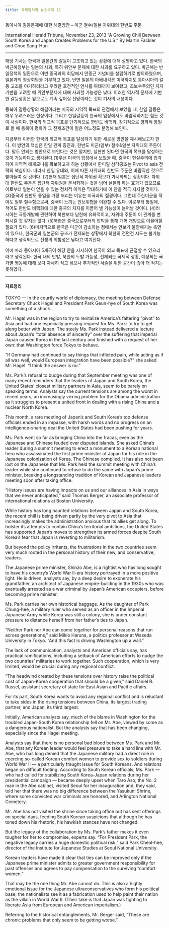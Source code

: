 ```yaml
---
title: 국제정치학 뉴스과제 11
---
```


동아시아 갈등문제에 대한 해결방안 – 미군 철수/일본 자위대의 한반도 주둔

International Herald Tribune, November 23, 2013
“A Growing Chill Between South Korea and Japan Creates Problems for the U.S.” By Martin Fackler and Choe Sang-Hun

---

해당 기사는 한국과 일본간의 갈등이 고조되고 있는 상황에 대해 설명하고 있다. 한국의 박근혜정부는 일본의 사과, 특히 위안부 문제에 대한 사과를 요구하고 있다. 박근혜는 반일정책의 일환으로 이번 중국과의 회담에서 안중근 기념비를 설립하기로 합의하였으며, 일본과의 정상회담을 거부하고 있다. 반면 일본의 아베내각은 미국까지도 동아시아의 갈등 고조를 야기하리라고 우려한 호전적인 언사를 여태까지 보여왔고, 초보수주의인 지지기반을 고려할 때 위안부문제에 대해 사과할 가능성은 낮다. 이러한 역사적 문제에 기반한 갈등상황은 앞으로도 계속 깊어질 전망이라는 것이 기사의 내용이다.

동북아 갈등상황의 해결이라는 미국의 지역적 목표의 관점에서 보았을 때, 한일 갈등은 매우 우려스러운 현상이다. 그리고 한일갈등이 한국의 입장에서도 바람직하기는 힘든 것이 사실이다. 한국의 외교적 목표를 단기적으로 한반도 비핵화, 장기적으로 평화적 통일로 볼 때 동북아 평화가 그 전제조건이 됨은 어느정도 분명해 보인다.

지금부터 이러한 한국의 외교적 목표를 달성하기 위한 새로운 방안을 제시해보고자 한다. 이 방안의 핵심은 한일 관계 증진과, 한반도 미군(일부) 철수&일본 자위대의 주둔이다. 말도 안되는 방안으로 보인다는 것은 알지만, 실현만 된다면 한국의 목표를 달성하는 것이 가능하다고 생각된다.(1)우선 미국의 입장에서 보았을 때, 중국이 현실주의에 입각하여 지역적 헤게모니를 확보하고자 하는 상황에서 한미일 삼각공조는 Pivot to asia 전략의 핵심이다. 따라서 한일 유대와, 이에 따른 자위대의 한반도 주둔은 바람직한 것으로 받아들여 질 것이다. (2)현재 일본은 집단적 자위권 확보가 가시화되는 상황이다. 자위대 한반도 주둔은 집단적 자위권을 문서화하는 것을 넘어 실질화 하는 효과가 있으므로 이로부터 일본이 얻을 수 있는 정치적 이익은 막대하기에 이 안을 적극 지지할 것이다. (3)중국이 한반도 통일을 가장 꺼리는 이유는 미국과의 접경이다. 그런데 주한미군을 적어도 일부 철수함으로써, 중국이 느끼는 안보위협을 이완할 수 있다. 이로부터 통일에, 적어도 한반도 비핵화에 대한 중국의 지지를 이끌어 낼 가능성이 늘어날 것이다. (4)러시아는 극동개발에 관련하여 북한보다 남한에 유화적이고, 자위대 주둔이 이 관계를 변화시킬 것 같지는 않다. (5)북한은 중국으로부터의 압박을 통해 개혁 개방으로 이끌어질 필요가 있다. (6)마지막으로 한국은 미군이 감소하는 점에서는 안보가 불안해지는 측면이 있으나, 한국군과 일본군의 공조가 전제되는 상황에서 북한의 전면전 시도는 불가능하다고 생각되므로 전쟁의 위험성은 낮다고 여겨진다.

이에 따라 동아시아 5개국이 해당 안을 지지하여 한국이 외교 목표에 근접할 수 있으리라고 생각된다. 한국 내의 반발, 북한의 도발 가능성, 전제되는 국제적 상황, 예상되는 국가별 행동에 대해 보다 자세히 적고 싶으나 추가적인 서술을 위한 공간이 좁아 더 적지는 못하였다.

---

#### 자료정리

TOKYO — In the courtly world of diplomacy, the meeting between Defense Secretary Chuck Hagel and President Park Geun-hye of South Korea was something of a shock.

Mr. Hagel was in the region to try to revitalize America’s faltering “pivot” to Asia and had one especially pressing request for Ms. Park: to try to get along better with Japan. The steely Ms. Park instead delivered a lecture about Japan’s “total absence of sincerity” over the suffering that imperial Japan caused Korea in the last century and finished with a request of her own: that Washington force Tokyo to behave.

“If Germany had continued to say things that inflicted pain, while acting as if all was well, would European integration have been possible?” she asked Mr. Hagel. “I think the answer is no.”

Ms. Park’s refusal to budge during that September meeting was one of many recent reminders that the leaders of Japan and South Korea, the United States’ closest military partners in Asia, seem to be barely on speaking terms. Analysts say the current tensions are among the worst in recent years, an increasingly vexing problem for the Obama administration as it struggles to present a united front in dealing with a rising China and a nuclear North Korea.

This month, a rare meeting of Japan’s and South Korea’s top defense officials ended in an impasse, with harsh words and no progress on an intelligence-sharing deal the United States had been pushing for years.

Ms. Park went so far as bringing China into the fracas, even as the Japanese and Chinese feuded over disputed islands. She asked China’s leader during a summit meeting to erect a monument to a Korean national hero who assassinated the first prime minister of Japan for his role in the Japanese colonization of Korea. The Chinese complied. It has also not been lost on the Japanese that Ms. Park held the summit meeting with China’s leader while she continued to refuse to do the same with Japan’s prime minister, breaking a longstanding tradition of Korean and Japanese leaders meeting soon after taking office.

“History issues are having impacts on us and our alliances in Asia in ways that we never anticipated,” said Thomas Berger, an associate professor of international relations at Boston University.

While history has long haunted relations between Japan and South Korea, the recent chill is being driven partly by the very pivot to Asia that increasingly makes the administration anxious that its allies get along. To bolster its attempts to contain China’s territorial ambitions, the United States has supported Japan’s moves to strengthen its armed forces despite South Korea’s fear that Japan is reverting to militarism.

But beyond the policy irritants, the frustrations in the two countries seem very much rooted in the personal history of their new, and conservative, leaders.

The Japanese prime minister, Shinzo Abe, is a rightist who has long sought to have his country’s World War II-era history portrayed in a more positive light. He is driven, analysts say, by a deep desire to exonerate his grandfather, an architect of Japanese empire-building in the 1930s who was eventually arrested as a war criminal by Japan’s American occupiers, before becoming prime minister.

Ms. Park carries her own historical baggage. As the daughter of Park Chung-hee, a military ruler who served as an officer in the Imperial Japanese Army while Korea was still a colony, she is under constant pressure to distance herself from her father’s ties to Japan.

“Neither Park nor Abe can come together for personal reasons that run across generations,” said Mikio Haruna, a politics professor at Waseda University in Tokyo. “And this fact is driving Washington up a wall.”

The lack of communication, analysts and American officials say, has practical ramifications, including a setback of American efforts to nudge the two countries’ militaries to work together. Such cooperation, which is very limited, would be crucial during any regional conflict.

“The headwind created by these tensions over history raise the political cost of Japan-Korea cooperation that should be a given,” said Daniel R. Russel, assistant secretary of state for East Asian and Pacific affairs.

For its part, South Korea wants to avoid any regional conflict and is reluctant to take sides in the rising tensions between China, its largest trading partner, and Japan, its third largest.

Initially, American analysts say, much of the blame in Washington for the troubled Japan-South Korea relationship fell on Mr. Abe, viewed by some as a dangerous nationalist. But the analysts say that has been changing, especially since the Hagel meeting.

Analysts say that there is no personal bad blood between Ms. Park and Mr. Abe, that any Korean leader would feel pressure to take a hard line with Mr. Abe, who has long denied that the Japanese military had a direct role in coercing so-called Korean comfort women to provide sex to soldiers during World War II — a particularly fraught issue for South Koreans. And relations began on difficult footing. According to South Korean officials, Ms. Park — who had called for stabilizing South Korea-Japan relations during her presidential campaign — became deeply upset when Taro Aso, the No. 2 man in the Abe cabinet, visited Seoul for her inauguration and, they said, told her that there was no big difference between the Yasukuni Shrine, where some convicted war criminals are honored, and Arlington National Cemetery.

Mr. Abe has not visited the shrine since taking office but has sent offerings on special days, feeding South Korean suspicions that although he has toned down his rhetoric, his hawkish stances have not changed.

But the legacy of the collaboration by Ms. Park’s father makes it even tougher for her to compromise, experts say. “For President Park, the negative legacy carries a huge domestic political risk,” said Park Cheol-hee, director of the Institute for Japanese Studies at Seoul National University.

Korean leaders have made it clear that ties can be improved only if the Japanese prime minister admits to greater government responsibility for past offenses and agrees to pay compensation to the surviving “comfort women.”

That may be the one thing Mr. Abe cannot do. This is also a highly emotional issue for the Japanese ultraconservatives who form his political base; the nationalists see it as a fabrication used to help paint their nation as the villain in World War II. (Their take is that Japan was fighting to liberate Asia from European and American imperialism.)

Referring to the historical entanglements, Mr. Berger said, “These are chronic problems that only seem to be getting worse.”
